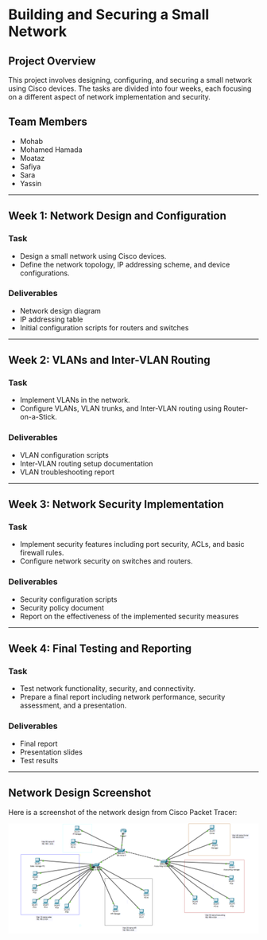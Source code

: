 # Building and Securing a Small Network

## Project Overview
This project involves designing, configuring, and securing a small network using Cisco devices. The tasks are divided into four weeks, each focusing on a different aspect of network implementation and security.

## Team Members
- Mohab
- Mohamed Hamada
- Moataz
- Safiya
- Sara
- Yassin

---

## Week 1: Network Design and Configuration
### Task
- Design a small network using Cisco devices.
- Define the network topology, IP addressing scheme, and device configurations.

### Deliverables
- Network design diagram
- IP addressing table
- Initial configuration scripts for routers and switches

---

## Week 2: VLANs and Inter-VLAN Routing
### Task
- Implement VLANs in the network.
- Configure VLANs, VLAN trunks, and Inter-VLAN routing using Router-on-a-Stick.

### Deliverables
- VLAN configuration scripts
- Inter-VLAN routing setup documentation
- VLAN troubleshooting report

---

## Week 3: Network Security Implementation
### Task
- Implement security features including port security, ACLs, and basic firewall rules.
- Configure network security on switches and routers.

### Deliverables
- Security configuration scripts
- Security policy document
- Report on the effectiveness of the implemented security measures

---

## Week 4: Final Testing and Reporting
### Task
- Test network functionality, security, and connectivity.
- Prepare a final report including network performance, security assessment, and a presentation.

### Deliverables
- Final report
- Presentation slides
- Test results

---

## Network Design Screenshot
Here is a screenshot of the network design from Cisco Packet Tracer:

![Network Design](images/network_design.png)
